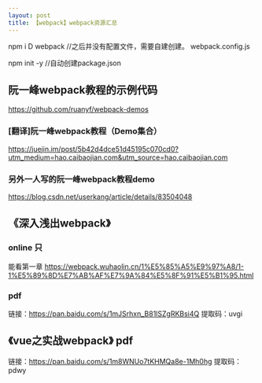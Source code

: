 ```yaml
---
layout: post
title: 【webpack】webpack资源汇总
---
```

npm i D webpack //之后并没有配置文件，需要自建创建。
webpack.config.js

npm init -y //自动创建package.json


## 阮一峰webpack教程的示例代码
https://github.com/ruanyf/webpack-demos

### [翻译]阮一峰webpack教程（Demo集合）
https://juejin.im/post/5b42d4dce51d45195c070cd0?utm_medium=hao.caibaojian.com&utm_source=hao.caibaojian.com

### 另外一人写的阮一峰webpack教程demo
https://blog.csdn.net/userkang/article/details/83504048


## 《深入浅出webpack》

### online 只



能看第一章
https://webpack.wuhaolin.cn/1%E5%85%A5%E9%97%A8/1-1%E5%89%8D%E7%AB%AF%E7%9A%84%E5%8F%91%E5%B1%95.html

### pdf
链接：https://pan.baidu.com/s/1mJSrhxn_B81lSZgRKBsi4Q 
提取码：uvgi

## 《vue之实战webpack》 pdf
链接：https://pan.baidu.com/s/1m8WNUo7tKHMQa8e-1Mh0hg 
提取码：pdwy